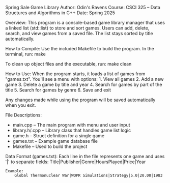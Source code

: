 Spring Sale Game Library
Author: Odin's Ravens
Course: CSCI 325 – Data Structures and Algorithms in C++
Date: Spring 2025

Overview:
    This program is a console-based game library manager that uses a linked list (std::list) to store and sort games. Users can add, delete, search, and view games from a saved file. The list stays sorted by title automatically.

How to Compile:
Use the included Makefile to build the program. 
    In the terminal, run: make

To clean up object files and the executable, run: make clean

How to Use:
    When the program starts, it loads a list of games from "games.txt". You'll see a menu with options:
        1. View all games
        2. Add a new game
        3. Delete a game by title and year
        4. Search for games by part of the title
        5. Search for games by genre
        6. Save and exit

Any changes made while using the program will be saved automatically when you exit.

File Descriptions:
- main.cpp        – The main program with menu and user input
- library.h/.cpp  – Library class that handles game list logic
- game.h          – Struct definition for a single game
- games.txt       – Example game database file
- Makefile        – Used to build the project

Data Format (games.txt):
    Each line in the file represents one game and uses '|' to separate fields:
        Title|Publisher|Genre|HoursPlayed|Price|Year

    Example:
        Global Thermonuclear War|WOPR Simulations|Strategy|5.0|20.00|1983
